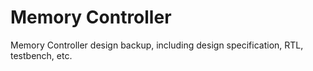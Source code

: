 # Memory Controller

Memory Controller design backup, including design specification, RTL, testbench, etc.
